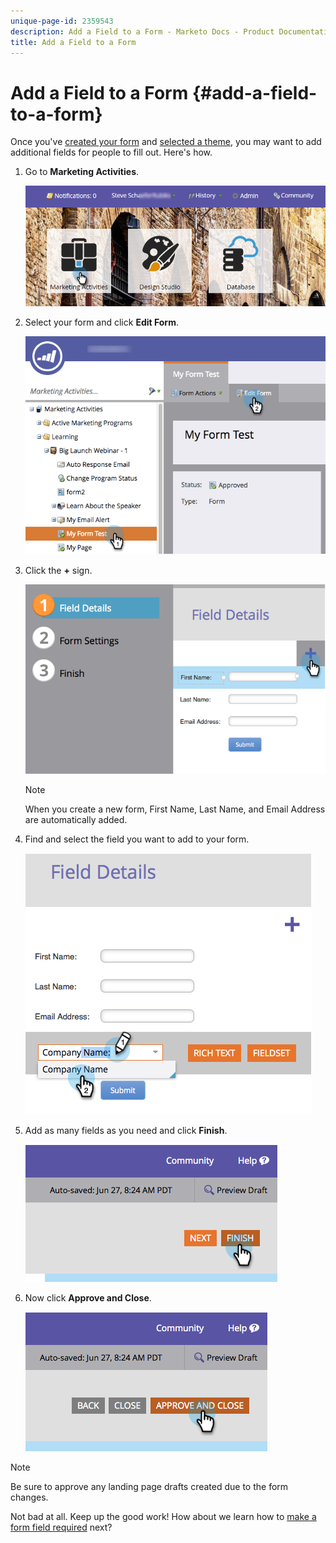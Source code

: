 ```yaml
---
unique-page-id: 2359543
description: Add a Field to a Form - Marketo Docs - Product Documentation
title: Add a Field to a Form
---
```


# Add a Field to a Form {#add-a-field-to-a-form}

Once you've [created your form](/help/marketo/product-docs/demand-generation/forms/creating-a-form/create-a-form.md) and [selected a theme](/help/marketo/product-docs/demand-generation/forms/creating-a-form/select-a-form-theme.md), you may want to add additional fields for people to fill out. Here's how.

1. Go to **Marketing Activities**.

   ![](assets/login-marketing-activities-2.png)

1. Select your form and click **Edit Form**.

   ![](assets/editform-1.png)

1. Click the **+** sign.

   ![](assets/image2014-9-15-17-18-17.png)

   >[!NOTE]
   >
   >When you create a new form, First Name, Last Name, and Email Address are automatically added.

1. Find and select the field you want to add to your form.

   ![](assets/image2014-9-15-17-3a18-3a26.png)

1. Add as many fields as you need and click **Finish**.

   ![](assets/image2014-9-15-17-3a18-3a35.png)

1. Now click **Approve and Close**.

   ![](assets/image2014-9-15-17-3a18-3a43.png)

>[!NOTE]
>
>Be sure to approve any landing page drafts created due to the form changes.

Not bad at all. Keep up the good work! How about we learn how to [make a form field required](/help/marketo/product-docs/demand-generation/forms/creating-a-form/make-a-form-field-required.md) next?
